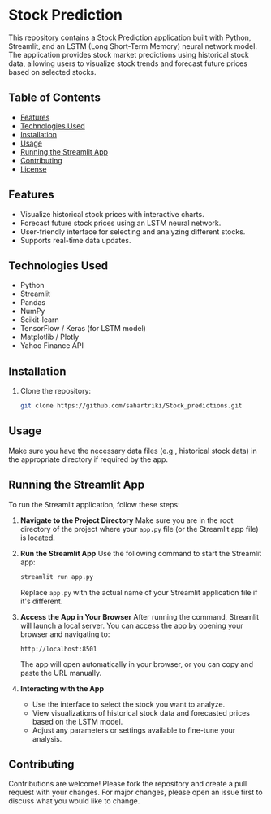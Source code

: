 # Stock Prediction

This repository contains a Stock Prediction application built with Python, Streamlit, and an LSTM (Long Short-Term Memory) neural network model. The application provides stock market predictions using historical stock data, allowing users to visualize stock trends and forecast future prices based on selected stocks.

## Table of Contents
- [Features](#features)
- [Technologies Used](#technologies-used)
- [Installation](#installation)
- [Usage](#usage)
- [Running the Streamlit App](#running-the-streamlit-app)
- [Contributing](#contributing)
- [License](#license)

## Features
- Visualize historical stock prices with interactive charts.
- Forecast future stock prices using an LSTM neural network.
- User-friendly interface for selecting and analyzing different stocks.
- Supports real-time data updates.

## Technologies Used
- Python
- Streamlit
- Pandas
- NumPy
- Scikit-learn
- TensorFlow / Keras (for LSTM model)
- Matplotlib / Plotly
- Yahoo Finance API

## Installation

1. Clone the repository:
   ```bash
   git clone https://github.com/sahartriki/Stock_predictions.git
   ```

## Usage
Make sure you have the necessary data files (e.g., historical stock data) in the appropriate directory if required by the app.

## Running the Streamlit App

To run the Streamlit application, follow these steps:

1. **Navigate to the Project Directory**
   Make sure you are in the root directory of the project where your `app.py` file (or the Streamlit app file) is located.

2. **Run the Streamlit App**
   Use the following command to start the Streamlit app:
   ```bash
   streamlit run app.py
   ```

   Replace `app.py` with the actual name of your Streamlit application file if it's different.

3. **Access the App in Your Browser**
   After running the command, Streamlit will launch a local server. You can access the app by opening your browser and navigating to:
   ```
   http://localhost:8501
   ```

   The app will open automatically in your browser, or you can copy and paste the URL manually.

4. **Interacting with the App**
   - Use the interface to select the stock you want to analyze.
   - View visualizations of historical stock data and forecasted prices based on the LSTM model.
   - Adjust any parameters or settings available to fine-tune your analysis.

## Contributing
Contributions are welcome! Please fork the repository and create a pull request with your changes. For major changes, please open an issue first to discuss what you would like to change.

